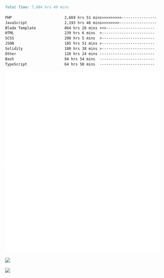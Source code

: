 <!--START_SECTION:waka-->

```markdown
Total Time: 7,084 hrs 49 mins

PHP                        2,669 hrs 51 mins>>>>>>>>>----------------   37.02 %
JavaScript                 2,193 hrs 46 mins>>>>>>>>-----------------   30.42 %
Blade Template             864 hrs 26 mins >>>----------------------   11.99 %
HTML                       239 hrs 6 mins  >------------------------   03.32 %
SCSS                       208 hrs 5 mins  >------------------------   02.89 %
JSON                       185 hrs 51 mins >------------------------   02.58 %
Solidity                   180 hrs 38 mins >------------------------   02.50 %
Other                      126 hrs 24 mins -------------------------   01.75 %
Bash                       94 hrs 54 mins  -------------------------   01.32 %
TypeScript                 64 hrs 50 mins  -------------------------   00.90 %
```

<!--END_SECTION:waka-->

![](https://raw.githubusercontent.com/DrMaxis/github-stats-transparent/output/generated/overview.svg)
![](https://raw.githubusercontent.com/DrMaxis/github-stats-transparent/output/generated/languages.svg)

![](https://git-readme-stats-drmaxis-projects.vercel.app/api?username=drmaxis&show_icons=true&theme=outrun&count_private=true&show=reviews,discussions_started,discussions_answered,prs_merged,prs_merged_percentage&custom_title=2024%20Github%20Rank)
 
<a href="https://count.getloli.com/"><img src="https://count.getloli.com/get/@:maxis-the-alchemist?theme=rule34"></a>
<!-- https://count.getloli.com/get/@alchemist?theme=rule34 -->
<br>
